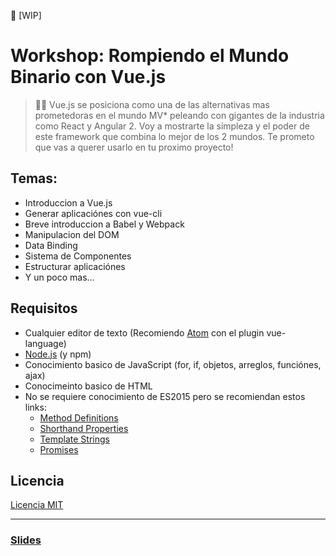 🚨 [WIP]

# Workshop: Rompiendo el Mundo Binario con Vue.js

> 👨‍🏫 Vue.js se posiciona como una de las alternativas mas prometedoras en el mundo MV* peleando con gigantes de la industria como React y Angular 2. Voy a mostrarte la simpleza y el poder de este framework que combina lo mejor de los 2 mundos. Te prometo que vas a querer usarlo en tu proximo proyecto!

## Temas:

* Introduccion a Vue.js
* Generar aplicaciónes con vue-cli
* Breve introduccion a Babel y Webpack
* Manipulacion del DOM
* Data Binding
* Sistema de Componentes
* Estructurar aplicaciónes
* Y un poco mas...

## Requisitos

* Cualquier editor de texto (Recomiendo [Atom](https://atom.io/) con el plugin vue-language)
* [Node.js](https://nodejs.org/en/) (y npm)
* Conocimiento basico de JavaScript (for, if, objetos, arreglos, funciónes, ajax)
* Conocimeinto basico de HTML
* No se requiere conocimiento de ES2015 pero se recomiendan estos links:
  * [Method Definitions](https://developer.mozilla.org/es/docs/Web/JavaScript/Referencia/funciónes/Method_definitions)
  * [Shorthand Properties](https://developer.mozilla.org/en/docs/Web/JavaScript/Reference/Operators/Object_initializer)
  * [Template Strings](https://developer.mozilla.org/es/docs/Web/JavaScript/Referencia/template_strings)
  * [Promises](https://developer.mozilla.org/es/docs/Web/JavaScript/Referencia/Objetos_globales/Promise)

## Licencia
[Licencia MIT](https://github.com/ndelvalle/workshop-vuejs/blob/master/LICENSE)

___
### [Slides](http://bit.ly/2pUh1kU)
###
